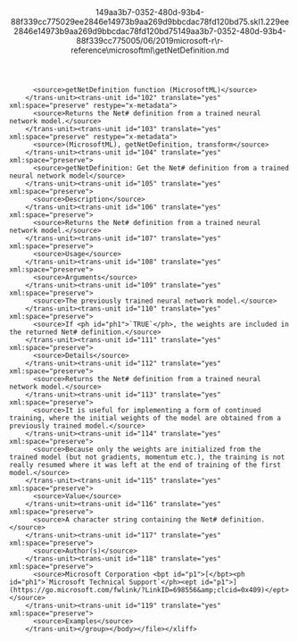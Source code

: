 <?xml version="1.0"?><xliff version="1.2" xmlns="urn:oasis:names:tc:xliff:document:1.2" xmlns:xsi="http://www.w3.org/2001/XMLSchema-instance" xsi:schemaLocation="urn:oasis:names:tc:xliff:document:1.2 xliff-core-1.2-transitional.xsd"><file datatype="xml" original="getNetDefinition.md" source-language="en-US" target-language="en-US"><header><tool tool-id="mdxliff" tool-name="mdxliff" tool-version="1.0-1931010" tool-company="Microsoft" /><xliffext:skl_file_name xmlns:xliffext="urn:microsoft:content:schema:xliffextensions">149aa3b7-0352-480d-93b4-88f339cc775029ee2846e14973b9aa269d9bbcdac78fd120bd75.skl</xliffext:skl_file_name><xliffext:version xmlns:xliffext="urn:microsoft:content:schema:xliffextensions">1.2</xliffext:version><xliffext:ms.openlocfilehash xmlns:xliffext="urn:microsoft:content:schema:xliffextensions">29ee2846e14973b9aa269d9bbcdac78fd120bd75</xliffext:ms.openlocfilehash><xliffext:ms.sourcegitcommit xmlns:xliffext="urn:microsoft:content:schema:xliffextensions">149aa3b7-0352-480d-93b4-88f339cc7750</xliffext:ms.sourcegitcommit><xliffext:ms.lasthandoff xmlns:xliffext="urn:microsoft:content:schema:xliffextensions">05/06/2019</xliffext:ms.lasthandoff><xliffext:ms.openlocfilepath xmlns:xliffext="urn:microsoft:content:schema:xliffextensions">microsoft-r\r-reference\microsoftml\getNetDefinition.md</xliffext:ms.openlocfilepath></header><body><group id="content" extype="content"><trans-unit id="101" translate="yes" xml:space="preserve" restype="x-metadata">
          <source>getNetDefinition function (MicrosoftML)</source>
        </trans-unit><trans-unit id="102" translate="yes" xml:space="preserve" restype="x-metadata">
          <source>Returns the Net# definition from a trained neural network model.</source>
        </trans-unit><trans-unit id="103" translate="yes" xml:space="preserve" restype="x-metadata">
          <source>(MicrosoftML), getNetDefinition, transform</source>
        </trans-unit><trans-unit id="104" translate="yes" xml:space="preserve">
          <source>getNetDefinition: Get the Net# definition from a trained neural network model</source>
        </trans-unit><trans-unit id="105" translate="yes" xml:space="preserve">
          <source>Description</source>
        </trans-unit><trans-unit id="106" translate="yes" xml:space="preserve">
          <source>Returns the Net# definition from a trained neural network model.</source>
        </trans-unit><trans-unit id="107" translate="yes" xml:space="preserve">
          <source>Usage</source>
        </trans-unit><trans-unit id="108" translate="yes" xml:space="preserve">
          <source>Arguments</source>
        </trans-unit><trans-unit id="109" translate="yes" xml:space="preserve">
          <source>The previously trained neural network model.</source>
        </trans-unit><trans-unit id="110" translate="yes" xml:space="preserve">
          <source>If <ph id="ph1">`TRUE`</ph>, the weights are included in the returned Net# definition.</source>
        </trans-unit><trans-unit id="111" translate="yes" xml:space="preserve">
          <source>Details</source>
        </trans-unit><trans-unit id="112" translate="yes" xml:space="preserve">
          <source>Returns the Net# definition from a trained neural network model.</source>
        </trans-unit><trans-unit id="113" translate="yes" xml:space="preserve">
          <source>It is useful for implementing a form of continued training, where the initial weights of the model are obtained from a previously trained model.</source>
        </trans-unit><trans-unit id="114" translate="yes" xml:space="preserve">
          <source>Because only the weights are initialized from the trained model (but not gradients, momentum etc.), the training is not really resumed where it was left at the end of training of the first model.</source>
        </trans-unit><trans-unit id="115" translate="yes" xml:space="preserve">
          <source>Value</source>
        </trans-unit><trans-unit id="116" translate="yes" xml:space="preserve">
          <source>A character string containing the Net# definition.</source>
        </trans-unit><trans-unit id="117" translate="yes" xml:space="preserve">
          <source>Author(s)</source>
        </trans-unit><trans-unit id="118" translate="yes" xml:space="preserve">
          <source>Microsoft Corporation <bpt id="p1">[</bpt><ph id="ph1">`Microsoft Technical Support`</ph><ept id="p1">](https://go.microsoft.com/fwlink/?LinkID=698556&amp;clcid=0x409)</ept></source>
        </trans-unit><trans-unit id="119" translate="yes" xml:space="preserve">
          <source>Examples</source>
        </trans-unit></group></body></file></xliff>